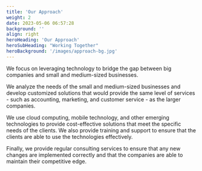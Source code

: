 ```yaml
---
title: 'Our Approach'
weight: 2
date: 2023-05-06 06:57:28
background: ''
align: right
heroHeading: 'Our Approach'
heroSubHeading: "Working Together"
heroBackground: '/images/approach-bg.jpg'
---
```


We focus on leveraging technology to bridge the gap between big companies and small and medium-sized businesses.

We analyze the needs of the small and medium-sized businesses and develop customized solutions that would provide the same level of services - such as accounting, marketing, and customer service - as the larger companies.

We use cloud computing, mobile technology, and other emerging technologies to provide cost-effective solutions that meet the specific needs of the clients.
We also provide training and support to ensure that the clients are able to use the technologies effectively.

Finally, we provide regular consulting services to ensure that any new changes are implemented correctly and that the companies are able to maintain their competitive edge.
